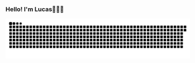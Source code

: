 ### Hello! I'm Lucas👨🏻‍💻

![Snake animation](https://github.com/B-Lucas365/B-Lucas365/blob/output/github-contribution-grid-snake.svg)



